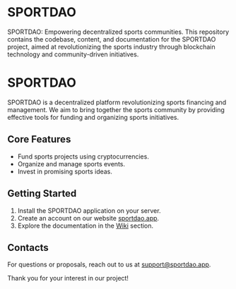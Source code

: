 # SPORTDAO
SPORTDAO: Empowering decentralized sports communities. This repository contains the codebase, content, and documentation for the SPORTDAO project, aimed at revolutionizing the sports industry through blockchain technology and community-driven initiatives.
# SPORTDAO

SPORTDAO is a decentralized platform revolutionizing sports financing and management. We aim to bring together the sports community by providing effective tools for funding and organizing sports initiatives.

## Core Features

- Fund sports projects using cryptocurrencies.
- Organize and manage sports events.
- Invest in promising sports ideas.

## Getting Started

1. Install the SPORTDAO application on your server.
2. Create an account on our website [sportdao.app](#).
3. Explore the documentation in the [Wiki](#) section.

## Contacts

For questions or proposals, reach out to us at support@sportdao.app.

Thank you for your interest in our project!
